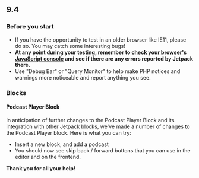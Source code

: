 ## 9.4

### Before you start

- If you have the opportunity to test in an older browser like IE11, please do so. You may catch some interesting bugs!
- **At any point during your testing, remember to [check your browser's JavaScript console](https://codex.wordpress.org/Using_Your_Browser_to_Diagnose_JavaScript_Errors#Step_3:_Diagnosis) and see if there are any errors reported by Jetpack there.**
- Use "Debug Bar" or "Query Monitor" to help make PHP notices and warnings more noticeable and report anything you see.

### Blocks

#### Podcast Player Block

In anticipation of further changes to the Podcast Player Block and its integration with other Jetpack blocks, we've made a number of changes to the Podcast Player block. Here is what you can try:

- Insert a new block, and add a podcast
- You should now see skip back / forward buttons that you can use in the editor and on the frontend.


**Thank you for all your help!**
